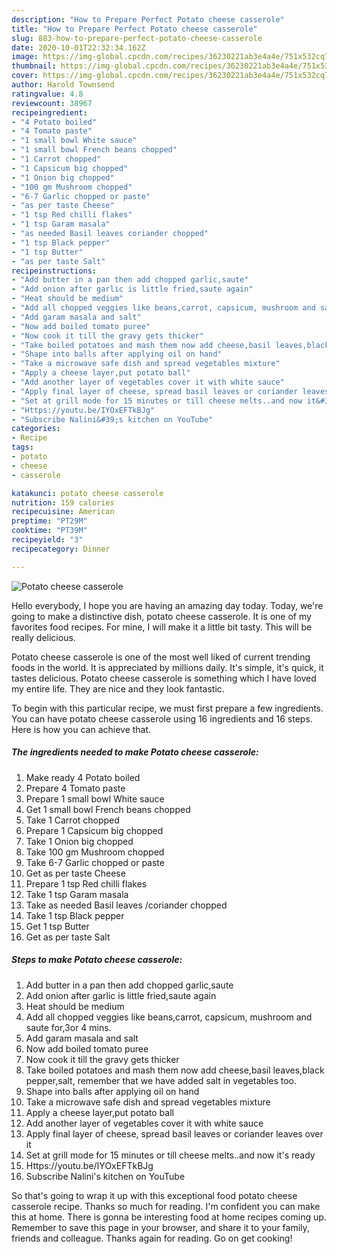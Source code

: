 ```yaml
---
description: "How to Prepare Perfect Potato cheese casserole"
title: "How to Prepare Perfect Potato cheese casserole"
slug: 883-how-to-prepare-perfect-potato-cheese-casserole
date: 2020-10-01T22:32:34.162Z
image: https://img-global.cpcdn.com/recipes/36230221ab3e4a4e/751x532cq70/potato-cheese-casserole-recipe-main-photo.jpg
thumbnail: https://img-global.cpcdn.com/recipes/36230221ab3e4a4e/751x532cq70/potato-cheese-casserole-recipe-main-photo.jpg
cover: https://img-global.cpcdn.com/recipes/36230221ab3e4a4e/751x532cq70/potato-cheese-casserole-recipe-main-photo.jpg
author: Harold Townsend
ratingvalue: 4.8
reviewcount: 38967
recipeingredient:
- "4 Potato boiled"
- "4 Tomato paste"
- "1 small bowl White sauce"
- "1 small bowl French beans chopped"
- "1 Carrot chopped"
- "1 Capsicum big chopped"
- "1 Onion big chopped"
- "100 gm Mushroom chopped"
- "6-7 Garlic chopped or paste"
- "as per taste Cheese"
- "1 tsp Red chilli flakes"
- "1 tsp Garam masala"
- "as needed Basil leaves coriander chopped"
- "1 tsp Black pepper"
- "1 tsp Butter"
- "as per taste Salt"
recipeinstructions:
- "Add butter in a pan then add chopped garlic,saute"
- "Add onion after garlic is little fried,saute again"
- "Heat should be medium"
- "Add all chopped veggies like beans,carrot, capsicum, mushroom and saute for,3or 4 mins."
- "Add garam masala and salt"
- "Now add boiled tomato puree"
- "Now cook it till the gravy gets thicker"
- "Take boiled potatoes and mash them now add cheese,basil leaves,black pepper,salt, remember that we have added salt in vegetables too."
- "Shape into balls after applying oil on hand"
- "Take a microwave safe dish and spread vegetables mixture"
- "Apply a cheese layer,put potato ball"
- "Add another layer of vegetables cover it with white sauce"
- "Apply final layer of cheese, spread basil leaves or coriander leaves over it"
- "Set at grill mode for 15 minutes or till cheese melts..and now it&#39;s ready"
- "Https://youtu.be/IYOxEFTkBJg"
- "Subscribe Nalini&#39;s kitchen on YouTube"
categories:
- Recipe
tags:
- potato
- cheese
- casserole

katakunci: potato cheese casserole 
nutrition: 159 calories
recipecuisine: American
preptime: "PT29M"
cooktime: "PT39M"
recipeyield: "3"
recipecategory: Dinner

---
```



![Potato cheese casserole](https://img-global.cpcdn.com/recipes/36230221ab3e4a4e/751x532cq70/potato-cheese-casserole-recipe-main-photo.jpg)

Hello everybody, I hope you are having an amazing day today. Today, we're going to make a distinctive dish, potato cheese casserole. It is one of my favorites food recipes. For mine, I will make it a little bit tasty. This will be really delicious.



Potato cheese casserole is one of the most well liked of current trending foods in the world. It is appreciated by millions daily. It's simple, it's quick, it tastes delicious. Potato cheese casserole is something which I have loved my entire life. They are nice and they look fantastic.


To begin with this particular recipe, we must first prepare a few ingredients. You can have potato cheese casserole using 16 ingredients and 16 steps. Here is how you can achieve that.

<!--inarticleads1-->

##### The ingredients needed to make Potato cheese casserole:

1. Make ready 4 Potato boiled
1. Prepare 4 Tomato paste
1. Prepare 1 small bowl White sauce
1. Get 1 small bowl French beans chopped
1. Take 1 Carrot chopped
1. Prepare 1 Capsicum big chopped
1. Take 1 Onion big chopped
1. Take 100 gm Mushroom chopped
1. Take 6-7 Garlic chopped or paste
1. Get as per taste Cheese
1. Prepare 1 tsp Red chilli flakes
1. Take 1 tsp Garam masala
1. Take as needed Basil leaves /coriander chopped
1. Take 1 tsp Black pepper
1. Get 1 tsp Butter
1. Get as per taste Salt




<!--inarticleads2-->

##### Steps to make Potato cheese casserole:

1. Add butter in a pan then add chopped garlic,saute
1. Add onion after garlic is little fried,saute again
1. Heat should be medium
1. Add all chopped veggies like beans,carrot, capsicum, mushroom and saute for,3or 4 mins.
1. Add garam masala and salt
1. Now add boiled tomato puree
1. Now cook it till the gravy gets thicker
1. Take boiled potatoes and mash them now add cheese,basil leaves,black pepper,salt, remember that we have added salt in vegetables too.
1. Shape into balls after applying oil on hand
1. Take a microwave safe dish and spread vegetables mixture
1. Apply a cheese layer,put potato ball
1. Add another layer of vegetables cover it with white sauce
1. Apply final layer of cheese, spread basil leaves or coriander leaves over it
1. Set at grill mode for 15 minutes or till cheese melts..and now it&#39;s ready
1. Https://youtu.be/IYOxEFTkBJg
1. Subscribe Nalini&#39;s kitchen on YouTube




So that's going to wrap it up with this exceptional food potato cheese casserole recipe. Thanks so much for reading. I'm confident you can make this at home. There is gonna be interesting food at home recipes coming up. Remember to save this page in your browser, and share it to your family, friends and colleague. Thanks again for reading. Go on get cooking!
